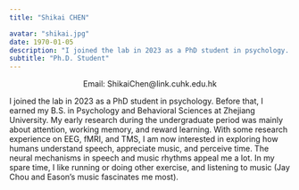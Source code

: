 ```yaml
---
title: "Shikai CHEN"

avatar: "shikai.jpg"
date: 1970-01-05
description: "I joined the lab in 2023 as a PhD student in psychology..."
subtitle: "Ph.D. Student"
---
```

<p align="center">
    Email: ShikaiChen@link.cuhk.edu.hk
</p>

I joined the lab in 2023 as a PhD student in psychology. Before that, I earned my B.S. in Psychology and Behavioral Sciences at Zhejiang University. My early research during the undergraduate period was mainly about attention, working memory, and reward learning. With some research experience on EEG, fMRI, and TMS, I am now interested in exploring how humans understand speech, appreciate music, and perceive time. The neural mechanisms in speech and music rhythms appeal me a lot. In my spare time, I like running or doing other exercise, and listening to music (Jay Chou and Eason’s music fascinates me most). 
